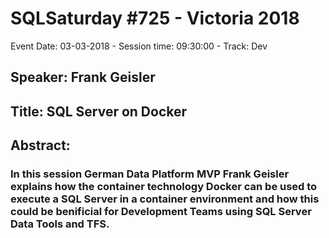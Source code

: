 # SQLSaturday #725 - Victoria 2018
Event Date: 03-03-2018 - Session time: 09:30:00 - Track: Dev
## Speaker: Frank Geisler
## Title: SQL Server on Docker
## Abstract:
### In this session German Data Platform MVP Frank Geisler explains how the container technology Docker can be used to execute a SQL Server in a container environment and how this could be benificial for Development Teams using SQL Server Data Tools and TFS.
